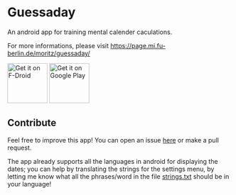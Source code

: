 Guessaday
=========

An android app for training mental calender caculations.

For more informations, please visit https://page.mi.fu-berlin.de/moritz/guessaday/

[<img src="https://f-droid.org/badge/get-it-on.png"
      alt="Get it on F-Droid"
      height="90">](https://f-droid.org/packages/com.goltzkiste.guessaday/)
[<img src="https://play.google.com/intl/en_us/badges/images/generic/en-play-badge.png"
      alt="Get it on Google Play"
      height="90">](https://play.google.com/store/apps/details?id=com.goltzkiste.guessaday)


Contribute
-----

Feel free to improve this app! You can open an issue [here](../../issues) or make a pull request.

The app already supports all the languages in android for displaying the dates;
you can help by translating the strings for the settings menu, by letting me know
what all the phrases/word in the file [strings.txt](./strings.txt) should be in your language!
